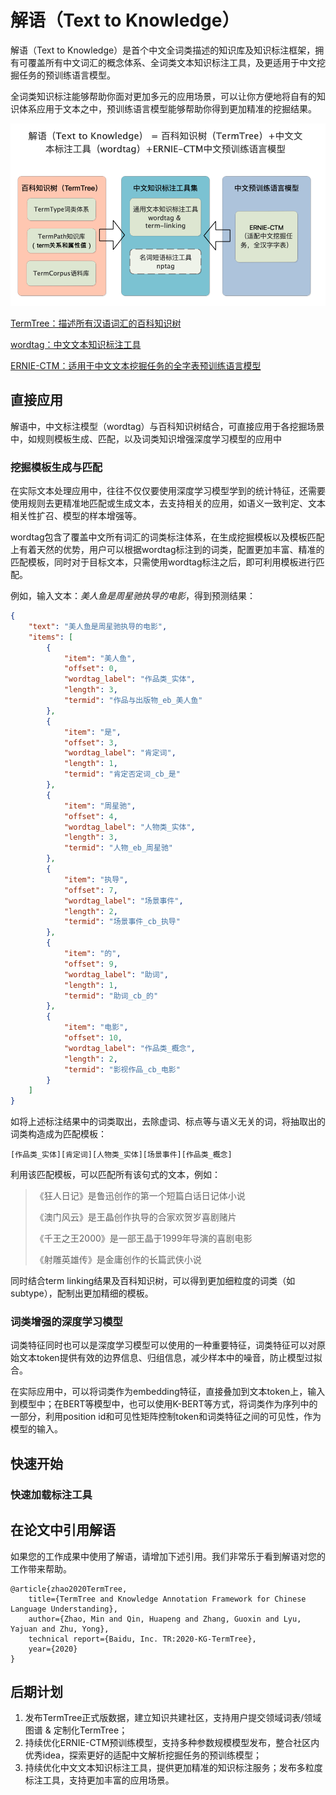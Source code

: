 # 解语（Text to Knowledge）

解语（Text to Knowledge）是首个中文全词类描述的知识库及知识标注框架，拥有可覆盖所有中文词汇的概念体系、全词类文本知识标注工具，及更适用于中文挖掘任务的预训练语言模型。

全词类知识标注能够帮助你面对更加多元的应用场景，可以让你方便地将自有的知识体系应用于文本之中，预训练语言模型能够帮助你得到更加精准的挖掘结果。

![image-20210427150638123](doc/img/image-20210427150638123.png)

[TermTree：描述所有汉语词汇的百科知识树](./termtree)

[wordtag：中文文本知识标注工具](./wordtag)

[ERNIE-CTM：适用于中文文本挖掘任务的全字表预训练语言模型](./ernie-ctm)

## 直接应用

解语中，中文标注模型（wordtag）与百科知识树结合，可直接应用于各挖掘场景中，如规则模板生成、匹配，以及词类知识增强深度学习模型的应用中

### 挖掘模板生成与匹配

在实际文本处理应用中，往往不仅仅要使用深度学习模型学到的统计特征，还需要使用规则去更精准地匹配或生成文本，去支持相关的应用，如语义一致判定、文本相关性扩召、模型的样本增强等。

wordtag包含了覆盖中文所有词汇的词类标注体系，在生成挖掘模板以及模板匹配上有着天然的优势，用户可以根据wordtag标注到的词类，配置更加丰富、精准的匹配模板，同时对于目标文本，只需使用wordtag标注之后，即可利用模板进行匹配。

例如，输入文本：*美人鱼是周星驰执导的电影*，得到预测结果：

```json
{
    "text": "美人鱼是周星驰执导的电影",
    "items": [
        {
            "item": "美人鱼",
            "offset": 0,
            "wordtag_label": "作品类_实体",
            "length": 3,
            "termid": "作品与出版物_eb_美人鱼"
        },
        {
            "item": "是",
            "offset": 3,
            "wordtag_label": "肯定词",
            "length": 1,
            "termid": "肯定否定词_cb_是"
        },
        {
            "item": "周星驰",
            "offset": 4,
            "wordtag_label": "人物类_实体",
            "length": 3,
            "termid": "人物_eb_周星驰"
        },
        {
            "item": "执导",
            "offset": 7,
            "wordtag_label": "场景事件",
            "length": 2,
            "termid": "场景事件_cb_执导"
        },
        {
            "item": "的",
            "offset": 9,
            "wordtag_label": "助词",
            "length": 1,
            "termid": "助词_cb_的"
        },
        {
            "item": "电影",
            "offset": 10,
            "wordtag_label": "作品类_概念",
            "length": 2,
            "termid": "影视作品_cb_电影"
        }
    ]
}
```

如将上述标注结果中的词类取出，去除虚词、标点等与语义无关的词，将抽取出的词类构造成为匹配模板：

```
[作品类_实体][肯定词][人物类_实体][场景事件][作品类_概念]
```

利用该匹配模板，可以匹配所有该句式的文本，例如：

> 《狂人日记》是鲁迅创作的第一个短篇白话日记体小说
>
> 《澳门风云》是王晶创作执导的合家欢贺岁喜剧赌片
>
> 《千王之王2000》是一部王晶于1999年导演的喜剧电影
>
> 《射雕英雄传》是金庸创作的长篇武侠小说

同时结合term linking结果及百科知识树，可以得到更加细粒度的词类（如subtype），配制出更加精细的模板。

### 词类增强的深度学习模型

词类特征同时也可以是深度学习模型可以使用的一种重要特征，词类特征可以对原始文本token提供有效的边界信息、归组信息，减少样本中的噪音，防止模型过拟合。

在实际应用中，可以将词类作为embedding特征，直接叠加到文本token上，输入到模型中；在BERT等模型中，也可以使用K-BERT等方式，将词类作为序列中的一部分，利用position id和可见性矩阵控制token和词类特征之间的可见性，作为模型的输入。

## 快速开始

### 快速加载标注工具

## 在论文中引用解语
如果您的工作成果中使用了解语，请增加下述引用。我们非常乐于看到解语对您的工作带来帮助。
```
@article{zhao2020TermTree,
    title={TermTree and Knowledge Annotation Framework for Chinese Language Understanding},
    author={Zhao, Min and Qin, Huapeng and Zhang, Guoxin and Lyu, Yajuan and Zhu, Yong},
    technical report={Baidu, Inc. TR:2020-KG-TermTree},
    year={2020}
}
```

## 后期计划

1. 发布TermTree正式版数据，建立知识共建社区，支持用户提交领域词表/领域图谱 & 定制化TermTree；
2. 持续优化ERNIE-CTM预训练模型，支持多种参数规模模型发布，整合社区内优秀idea，探索更好的适配中文解析挖掘任务的预训练模型；
3. 持续优化中文文本知识标注工具，提供更加精准的知识标注服务；发布多粒度标注工具，支持更加丰富的应用场景。